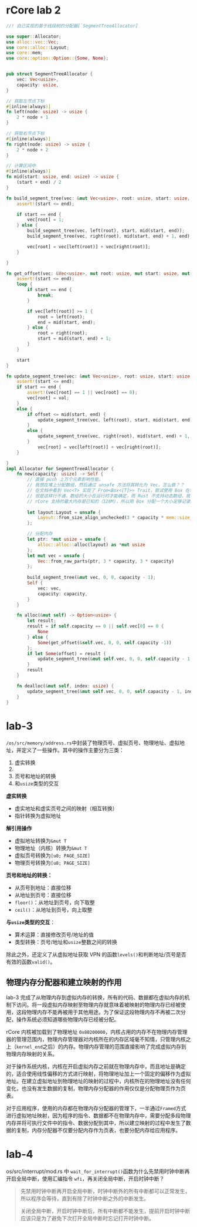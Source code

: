 # rCore lab 2

```rust
//! 自己实现的基于线段树的分配器[`SegmentTreeAllocator]

use super::Allocator;
use alloc::vec::Vec;
use core::alloc::Layout;
use core::mem;
use core::option::Option::{Some, None};


pub struct SegmentTreeAllocator {
    vec: Vec<usize>,
    capacity: usize,
}

// 获取左节点下标
#[inline(always)]
fn left(node: usize) -> usize {
    2 * node + 1
}

// 获取右节点下标
#[inline(always)]
fn right(node: usize) -> usize {
    2 * node + 2
}

// 计算区间中
#[inline(always)]
fn mid(start: usize, end: usize) -> usize {
    (start + end) / 2
}

fn build_segment_tree(vec: &mut Vec<usize>, root: usize, start: usize, end: usize) {
    assert!(start <= end);

    if start == end {
        vec[root] = 1;
    } else {
        build_segment_tree(vec, left(root), start, mid(start, end));
        build_segment_tree(vec, right(root), mid(start, end) + 1, end);

        vec[root] = vec[left(root)] + vec[right(root)];
    } 

}

fn get_offset(vec: &Vec<usize>, mut root: usize, mut start: usize, mut end: usize) -> usize {
    assert!(start <= end);
    loop {
        if start == end {
            break;
        }

        if vec[left(root)] >= 1 {
            root = left(root);
            end = mid(start, end);
        } else {
            root = right(root);
            start = mid(start, end) + 1;
        }
    }

    start
}

fn update_segment_tree(vec: &mut Vec<usize>, root: usize, start: usize, end: usize, offset: usize, val: usize) {
    assert!(start <= end);
    if start == end {
        assert!(vec[root] == 1 || vec[root] == 0);
        vec[root] = val;
    }
    else {
        if offset <= mid(start, end) {
            update_segment_tree(vec, left(root), start, mid(start, end), offset, val);
        }
        else {
            update_segment_tree(vec, right(root), mid(start, end) + 1, end, offset, val);
        }
            vec[root] = vec[left(root)] + vec[right(root)];
    }

}
impl Allocator for SegmentTreeAllocator {
    fn new(capacity: usize) -> Self {
        // 直接 push 上万个元素影响性能。
        // 我想在堆上分配数组，然后通过 unsafe 方法将其转化为 Vec，怎么做？？
        // 在文档中看到 Vec<T> 实现了 From<Box<[T]>> Trait，尝试使用 Box 在堆上分配 数组，再利用 From Trait 转化为 Vec。
        // 但是这样行不通，数组的大小在运行时才能确定，而 Rust 不支持动态数组，我不知道怎样像 C 那样利用 malloc() 分配一段内存作为数组。
        // rCore 支持的最大内存是已知的（128M)，所以用 Box 分配一个大小足够记录所有页的数组，再将其转化为 Vec。但是在编程的过程中发现用 Box 分配数组会导致分配器分配失败，最终使用不安全特性手动分配内存解决了这个问题。
   
		let layout:Layout = unsafe {
			Layout::from_size_align_unchecked(3 * capacity * mem::size_of::<usize>(), mem::size_of::<usize>())
		};

		// 分配内存
		let ptr: *mut usize = unsafe {
			alloc::alloc::alloc(layout) as *mut usize
		}; 
		let mut vec = unsafe {
			Vec::from_raw_parts(ptr, 3 * capacity, 3 * capacity)
		};
        
        build_segment_tree(&mut vec, 0, 0, capacity - 1);
        Self {
            vec: vec,
            capacity: capacity,
        }
    }

    fn alloc(&mut self) -> Option<usize> {
        let result;
        result = if self.capacity == 0 || self.vec[0] == 0 {
            None
        } else {
            Some(get_offset(&self.vec, 0, 0, self.capacity -1))
        };
        if let Some(offset) = result {
            update_segment_tree(&mut self.vec, 0, 0, self.capacity - 1, offset, 0);
        }
        result
    }

    fn dealloc(&mut self, index: usize) {
        update_segment_tree(&mut self.vec, 0, 0, self.capacity - 1, index, 1);
    }
}


```



# lab-3

`/os/src/memory/address.rs`中封装了物理页号、虚拟页号、物理地址、虚拟地址，并定义了一些操作。其中的操作主要分为三类：

1. 虚实转换
2. 
3. 页号和地址的转换
4. 和`usize`类型的交互

**虚实转换**

- 虚实地址和虚实页号之间的映射（相互转换）
- 指针转换为虚拟地址

**解引用操作**

- 虚拟地址转换为`&mut T`
- 物理地址（内核）转换为`&mut T`
- 虚拟页号转换为`[u8; PAGE_SIZE]`
- 物理页号转换为`[u8; PAGE_SIZE]`

**页号和地址的转换：**

- 从页号到地址：直接位移
- 从地址到页号：直接位移
- `floor()`：从地址到页号，向下取整
- `ceil()`：从地址到页号，向上取整

**与`usize`类型的交互**：

- 算术运算：直接修改页号/地址的值
- 类型转换：页号/地址和`usize`整数之间的转换

除此之外，还定义了从虚拟地址获取 VPN 的函数`levels()`和判断地址/页号是否有效的函数`valid()`。



## 物理内存分配器和建立映射的作用

lab-3 完成了从物理内存到虚拟内存的转换，所有的代码、数据都在虚拟内存的机制下访问。将一段虚拟内存映射至物理内存就意味着被映射的物理内存已经被使用，这段物理内存不能再被用于其他用途。为了保证这段物理内存不再被二次分配，操作系统必须知道哪些物理内存已经被分配。

rCore 内核被加载到了物理地址 `0x80200000`，内核占用的内存不在物理内存管理器的管理范围内，物理内存管理器对内核所在的内存区域毫不知情，只管理内核之上（`kernel_end`之后）的内存。物理内存管理的范围直接影响了完成虚拟内存到物理内存映射的关系。

对于操作系统内核，内核在开启虚拟内存之前就在物理内存中，而且地址是确定的，适合使用线性偏移的方式进行映射，将物理地址加上一个固定的偏移作为虚拟地址。在建立虚拟地址到物理地址的映射的过程中，内核所在的物理地址没有任何变化，也没有发生数据的复制，物理内存分配器的作用仅仅是分配物理页作为页表。

对于应用程序，使用的内存都在物理内存分配器的管理下，一半通过`Framed`方式进行虚拟地址映射，因为程序的指令、数据都不在物理内存中，需要分配多段物理内存并将可执行文件中的指令、数据分配到其中，所以建立映射的过程中发生了数据的复制，内存分配器不仅要分配内存作为页表，也要分配内存给应用程序。



# lab-4



os/src/interrupt/mod.rs 中 `wait_for_interrupt()`函数为什么先禁用时钟中断再开启全局中断，使用汇编指令 `wfi`，再关闭全局中断，开启时钟中断？

> 先禁用时钟中断再开启全局中断，时钟中断外的所有中断都可以正常发生，所以程序会等待，直到有除了时钟中断之外的中断发生。
>
> 关闭全局中断，开启时钟中断后，所有中断都不能发生，提前开启时钟中断应该只是为了避免下次打开全局中断时忘记打开时钟中断。


